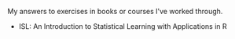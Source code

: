 My answers to exercises in books or courses I've worked through.

- ISL: An Introduction to Statistical Learning with Applications in R

